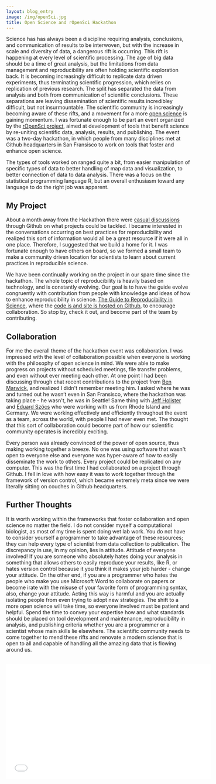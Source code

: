 ```yaml
---
layout: blog_entry
image: /img/openSci.jpg
title: Open Science and rOpenSci Hackathon
---
```


Science has has always been a discipline requiring analysis, conclusions, and communication of results to be interwoven, but with the increase in scale and diversity of data, a dangerous rift is occurring.  This rift is happening at every level of scientific processing.  The age of big data should be a time of great analysis, but the limitations from data management and reproducibility are often holding scientific exploration back. It is becoming increasingly difficult to replicate data driven experiments, thus terminating scientific progression, which relies on replication of previous research. The split has separated the data from analysis and both from communication of scientific conclusions. These separations are leaving dissemination of scientific results incredibley difficult, but not insurmountable.  The scientific community is increasingly becoming aware of these rifts, and a movement for a more [open science](http://en.wikipedia.org/wiki/Open_science) is gaining momentum.  I was fortunate enough to be part an event organized by the [rOpenSci project](http://ropensci.org/), aimed at development of tools that benefit science by re-uniting scientific data, analysis, results, and publishing. The event was a two-day hackathon, in which people from many disciplines met at Github headquarters in San Fransisco to work on tools that foster and enhance open science.

The types of tools worked on ranged quite a bit, from easier manipulation of specific types of data to better handling of map data and visualization, to better connection of data to data analysis. There was a focus on the statistical programming language R, but an overall enthusiasm toward any language to do the right job was apparent.   

## My Project

About a month away from the Hackathon there were [casual discussions](https://github.com/ropensci/hackathon/issues?state=open) through Github on what projects could be tackled.  I became interested in the conversations occurring on best practices for reproducibility and realized this sort of information would all be a great resource if it were all in one place.  Therefore, I suggested that we build a home for it. I was fortunate enough to have others on board, so we formed a small team to make a community driven location for scientists to learn about current practices in reproducible science. 

We have been continually working on the project in our spare time since the hackathon.  The whole topic of reproducibility is heavily based on technology, and is constantly evolving. Our goal is to have the guide evolve congruently with contribution from people with knowledge and ideas of how to enhance reproducibility in science.  [The Guide to Reproducibility in Science](http://ropensci.github.io/reproducibility-guide/), where the [code is and site is hosted on Github](https://github.com/ropensci/reproducibility-guide), to encourage collaboration. So stop by, check it out, and become part of the team by contributing.  

## Collaboration

For me the overall theme of the hackathon event was collaboration.  I was impressed with the level of collaboration possible when everyone is working with the philosophy of open science in mind.  We were able to make progress on projects without scheduled meetings, file transfer problems, and even without ever meeting each other.  At one point I had been discussing through chat recent contributions to the project from [Ben Marwick](http://faculty.washington.edu/bmarwick/), and realized I didn't remember meeting him.  I asked where he was and turned out he wasn’t even in San Fransisco, where the hackathon was taking place - he wasn't, he was in Seattle!  Same thing with [Jeff Holister](http://jwhollister.com/) and [Eduard Szöcs](http://edild.github.io/) who were working with us from Rhode Island and Germany.  We were working effectively and efficiently throughout the event as a team, across the world, with people I had never even met.  The thought that this sort of collaboration could become part of how our scientific community operates is incredibly exciting. 

Every person was already convinced of the power of open source, thus making working together a breeze.  No one was using software that wasn't open to everyone else and everyone was hyper-aware of how to easily disseminate the work to others.  Every project could be replicated on any computer.  This was the first time I had collaborated on a project through Github. I fell in love with how easy it was to work together through the framework of version control, which became extremely meta since we were literally sitting on couches in Github headquarters.

## Further Thoughts

It is worth working within the frameworks that foster collaboration and open science no matter the field.  I do not consider myself a computational biologist, as most of my time is spent doing wet lab work.  You do not have to consider yourself a programmer to take advantage of these resources; they can help every type of scientist from data collection to publication. The discrepancy in use, in my opinion, lies in attitude. Attitude of everyone involved! If you are someone who absolutely hates doing your analysis in something that allows others to easily reproduce your results, like R, or hates version control because it you think it makes your job harder - change your attitude.   On the other end, if you are a programmer who hates the people who make you use Microsoft Word to collaborate on papers or become irate with the misuse of your favorite form of programming syntax, also, change your attitude.  Acting this way is harmful and you are actually isolating people from even trying to adopt new strategies.  The shift to a more open science will take time, so everyone involved must be patient and helpful. Spend the time to convey your expertise how and what standards should be placed on tool development and maintenance, reproducibility in analysis, and publishing criteria whether you are a programmer or a scientist whose main skills lie elsewhere.  The scientific community needs to come together to mend these rifts and renovate a modern science that is open to all and capable of handling all the amazing data that is flowing around us. 

<br />

<center><iframe width="560" height="315" src="//www.youtube.com/embed/iUcm5COsKJo" frameborder="0" allowfullscreen></iframe><center>







